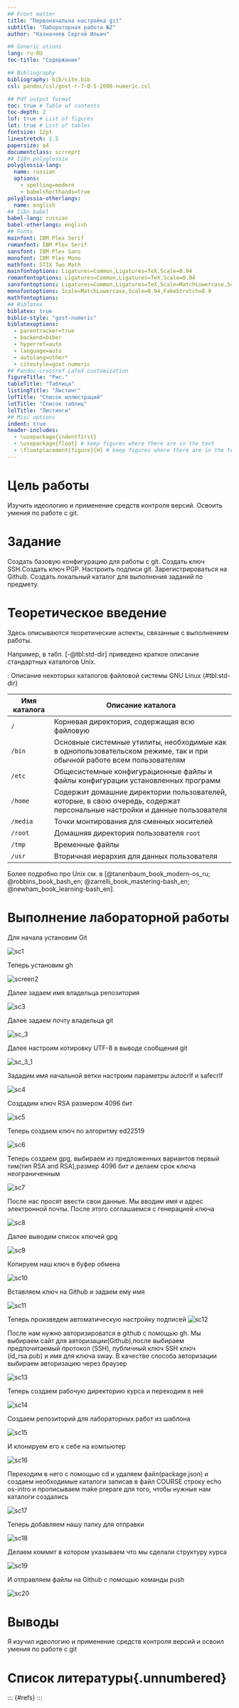 ```yaml
---
## Front matter
title: "Первоначальна настройка git"
subtitle: "Лабораторная работа №2"
author: "Казначеев Сергей Ильич"

## Generic otions
lang: ru-RU
toc-title: "Содержание"

## Bibliography
bibliography: bib/cite.bib
csl: pandoc/csl/gost-r-7-0-5-2008-numeric.csl

## Pdf output format
toc: true # Table of contents
toc-depth: 2
lof: true # List of figures
lot: true # List of tables
fontsize: 12pt
linestretch: 1.5
papersize: a4
documentclass: scrreprt
## I18n polyglossia
polyglossia-lang:
  name: russian
  options:
	- spelling=modern
	- babelshorthands=true
polyglossia-otherlangs:
  name: english
## I18n babel
babel-lang: russian
babel-otherlangs: english
## Fonts
mainfont: IBM Plex Serif
romanfont: IBM Plex Serif
sansfont: IBM Plex Sans
monofont: IBM Plex Mono
mathfont: STIX Two Math
mainfontoptions: Ligatures=Common,Ligatures=TeX,Scale=0.94
romanfontoptions: Ligatures=Common,Ligatures=TeX,Scale=0.94
sansfontoptions: Ligatures=Common,Ligatures=TeX,Scale=MatchLowercase,Scale=0.94
monofontoptions: Scale=MatchLowercase,Scale=0.94,FakeStretch=0.9
mathfontoptions:
## Biblatex
biblatex: true
biblio-style: "gost-numeric"
biblatexoptions:
  - parentracker=true
  - backend=biber
  - hyperref=auto
  - language=auto
  - autolang=other*
  - citestyle=gost-numeric
## Pandoc-crossref LaTeX customization
figureTitle: "Рис."
tableTitle: "Таблица"
listingTitle: "Листинг"
lofTitle: "Список иллюстраций"
lotTitle: "Список таблиц"
lolTitle: "Листинги"
## Misc options
indent: true
header-includes:
  - \usepackage{indentfirst}
  - \usepackage{float} # keep figures where there are in the text
  - \floatplacement{figure}{H} # keep figures where there are in the text
---
```

# Цель работы

Изучить идеологию и применение средств контроля версий.
Освоить умения по работе с git.

# Задание

Создать базовую конфигурацию для работы с git.
Создать ключ SSH.Создать ключ PGP.
Настроить подписи git.
Зарегистрироваться на Github.
Создать локальный каталог для выполнения заданий по предмету.

# Теоретическое введение

Здесь описываются теоретические аспекты, связанные с выполнением работы.

Например, в табл. [-@tbl:std-dir] приведено краткое описание стандартных каталогов Unix.

: Описание некоторых каталогов файловой системы GNU Linux {#tbl:std-dir}

| Имя каталога | Описание каталога                                                                                                          |
|--------------|----------------------------------------------------------------------------------------------------------------------------|
| `/`          | Корневая директория, содержащая всю файловую                                                                               |
| `/bin `      | Основные системные утилиты, необходимые как в однопользовательском режиме, так и при обычной работе всем пользователям     |
| `/etc`       | Общесистемные конфигурационные файлы и файлы конфигурации установленных программ                                           |
| `/home`      | Содержит домашние директории пользователей, которые, в свою очередь, содержат персональные настройки и данные пользователя |
| `/media`     | Точки монтирования для сменных носителей                                                                                   |
| `/root`      | Домашняя директория пользователя  `root`                                                                                   |
| `/tmp`       | Временные файлы                                                                                                            |
| `/usr`       | Вторичная иерархия для данных пользователя                                                                                 |

Более подробно про Unix см. в [@tanenbaum_book_modern-os_ru; @robbins_book_bash_en; @zarrelli_book_mastering-bash_en; @newham_book_learning-bash_en].

# Выполнение лабораторной работы 
Для начала установим Git

![sc1](./image/screen1.jpg)

Теперь установим gh 

![screen2](./image/screen2.jpg)

Далее задаем имя владельца репозитория

![sc3](./image/screen3.jpg)

Далее задаем почту владельца git 

![sc_3](./image/screen3.jpg)

Далее настроим котировку UTF-8 в выводе сообщения git 

![sc_3_1](./image/screen3.jpg)

Зададим имя начальной ветки настроим параметры autocrlf и safecrlf

![sc4](./image/screen4.jpg)

Создадим ключ RSA размером 4096 бит

![sc5](./image/screen5.jpg)

Теперь создаем ключ по алгоритму ed22519 

![sc6](./image/screen6.jpg)

Теперь создаем gpg, выбираем из предложенных вариантов первый тим(тип RSA and RSA),размер 4096 бит  и делаем срок ключа неограниченным

![sc7](./image/screen7.jpg)

После нас просят ввести свои данные. Мы вводим имя и адрес электронной почты. После этого соглашаемся с генерацией ключа 

![sc8](./image/screen8.jpg)

Далее выводим список ключей gpg

![sc9](./image/screen9.jpg)

Копируем наш ключ в буфер обмена

![sc10](./image/screen10.jpg)

Вставляем ключ на Github и задаем ему имя

![sc11](./image/screen11.jpg)

Теперь произведем автоматическую настройку подписей
![sc12](./image/screen12.jpg)


После нам нужно авторизироватся в  github с помощью gh. Мы выбираем сайт для авторизации(Github),после выбираем 
предпочитаемый протокол (SSH), публичный ключ SSH ключ (id_rsa.pub) и имя для ключа sway. В качестве способа авторизации выбираем авторизацию через браузер 

![sc13](./image/screen13.jpg)

Теперь создаем рабочую директорию курса и переходим в неё

![sc14](./image/screen14.jpg)

Создаем репозиторий для лабораторных работ из шаблона 

![sc15](./image/screen15.jpg)

И клонируем его к себе на компьютер 

![sc16](./image/screen16.jpg)


Переходим в него с помощью cd и удаляем файл(package.json) и создаем необходимые каталоги записав в файл COURSE
строку echo os-intro и прописываем make prepare для того, чтобы нужные нам каталоги создались

![sc17](./image/screen17.jpg)

Теперь добавляем нашу папку для отправки 

![sc18](./image/screen18.jpg)

Делаем коммит в котором указываем что мы сделали структуру курса

![sc19](./image/screen19.jpg)

И отправляем файлы на Github с помощью команды push 

![sc20](./image/screen20.jpg) 

# Выводы

Я изучил идеологию и применение средств контроля версий и освоил умения по работе с git 

# Список литературы{.unnumbered}

::: {#refs}
:::
